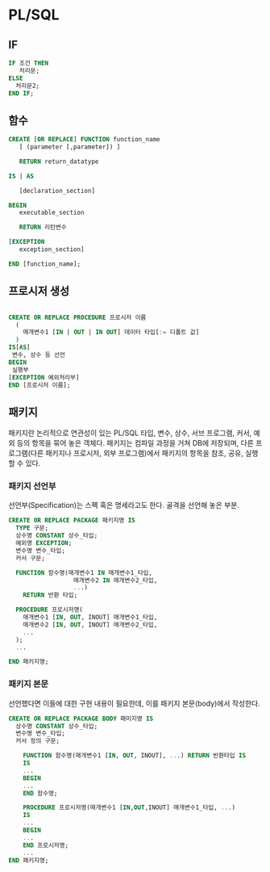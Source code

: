 # PL/SQL

## IF
```SQL
IF 조건 THEN
   처리문;
ELSE
  처리문2;
END IF;
```

## 함수
```SQL
CREATE [OR REPLACE] FUNCTION function_name
   [ (parameter [,parameter]) ]

   RETURN return_datatype

IS | AS

   [declaration_section]

BEGIN
   executable_section

   RETURN 리턴변수

[EXCEPTION
   exception_section]

END [function_name];
```

## 프로시저 생성
```SQL

CREATE OR REPLACE PROCEDURE 프로시저 이름
  (
    매개변수1 [IN | OUT | IN OUT] 데이터 타입[:= 디폴트 값]
  )
IS[AS]
 변수, 상수 등 선언
BEGIN
 실행부
[EXCEPTION 예외처리부]
END [프로시저 이름];

```

## 패키지
패키지란 논리적으로 연관성이 있는 PL/SQL 타입, 변수, 상수, 서브 프로그램, 커서, 예외 등의 항목을 묶어 놓은 객체다. 패키지는 컴파일 과정을 거쳐 DB에 저장되며, 다른 프로그램(다른 패키지나 프로시저, 외부 프로그램)에서 패키지의 항목을 참조, 공유, 실행할 수 있다.

### 패키지 선언부
선언부(Specification)는 스펙 혹은 명세라고도 한다. 골격을 선언해 놓은 부분.
```SQL
CREATE OR REPLACE PACKAGE 패키지명 IS
  TYPE 구문;
  상수명 CONSTANT 상수_타입;
  예외명 EXCEPTION;
  변수명 변수_타입;
  커서 구문;

  FUNCTION 함수명(매개변수1 IN 매개변수1_타입,
                  매개변수2 IN 매개변수2_타입,
                  ...)
    RETURN 반환 타입;

  PROCEDURE 프로시저명(
    매개변수1 [IN, OUT, INOUT] 매개변수1_타입,
    매개변수2 [IN, OUT, INOUT] 매개변수2_타입,
    ...
  );
  ...

END 패키지명;
```

### 패키지 본문
선언했다면 이들에 대한 구현 내용이 필요한데, 이를 패키지 본문(body)에서 작성한다.
```SQL
CREATE OR REPLACE PACKAGE BODY 패미지명 IS
  상수명 CONSTANT 상수_타입;
  변수명 변수_타입;
  커서 정의 구문;

    FUNCTION 함수명(매개변수1 [IN, OUT, INOUT], ...) RETURN 반환타입 IS
    IS
    ...
    BEGIN
    ...
    END 함수명;

    PROCEDURE 프로시저명(매개변수1 [IN,OUT,INOUT] 매개변수1_타입, ...)
    IS
    ...
    BEGIN
    ...
    END 프로시저명;
    ...
END 패키지명;
```
